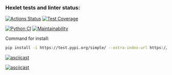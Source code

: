 ### Hexlet tests and linter status:
[![Actions Status](https://github.com/SergeyKornienko/python-project-lvl3/workflows/hexlet-check/badge.svg)](https://github.com/SergeyKornienko/python-project-lvl3/actions) [![Test Coverage](https://api.codeclimate.com/v1/badges/c2c320acf168dcbd031b/test_coverage)](https://codeclimate.com/github/SergeyKornienko/python-project-lvl3/test_coverage)

[![Python CI](https://github.com/SergeyKornienko/python-project-lvl3/actions/workflows/linter.yml/badge.svg)](https://github.com/SergeyKornienko/python-project-lvl3/actions/workflows/linter.yml) [![Maintainability](https://api.codeclimate.com/v1/badges/c2c320acf168dcbd031b/maintainability)](https://codeclimate.com/github/SergeyKornienko/python-project-lvl3/maintainability)

Command for install:
```bash
pip install -i https://test.pypi.org/simple/ --extra-index-url https://pypi.org/simple page-loader-skornienko
```

[![asciicast](https://asciinema.org/a/395941.svg)](https://asciinema.org/a/395941)

[![asciicast](https://asciinema.org/a/398683.svg)](https://asciinema.org/a/398683)